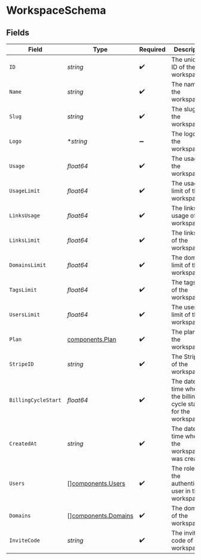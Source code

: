 # WorkspaceSchema


## Fields

| Field                                                              | Type                                                               | Required                                                           | Description                                                        |
| ------------------------------------------------------------------ | ------------------------------------------------------------------ | ------------------------------------------------------------------ | ------------------------------------------------------------------ |
| `ID`                                                               | *string*                                                           | :heavy_check_mark:                                                 | The unique ID of the workspace.                                    |
| `Name`                                                             | *string*                                                           | :heavy_check_mark:                                                 | The name of the workspace.                                         |
| `Slug`                                                             | *string*                                                           | :heavy_check_mark:                                                 | The slug of the workspace.                                         |
| `Logo`                                                             | **string*                                                          | :heavy_minus_sign:                                                 | The logo of the workspace.                                         |
| `Usage`                                                            | *float64*                                                          | :heavy_check_mark:                                                 | The usage of the workspace.                                        |
| `UsageLimit`                                                       | *float64*                                                          | :heavy_check_mark:                                                 | The usage limit of the workspace.                                  |
| `LinksUsage`                                                       | *float64*                                                          | :heavy_check_mark:                                                 | The links usage of the workspace.                                  |
| `LinksLimit`                                                       | *float64*                                                          | :heavy_check_mark:                                                 | The links limit of the workspace.                                  |
| `DomainsLimit`                                                     | *float64*                                                          | :heavy_check_mark:                                                 | The domains limit of the workspace.                                |
| `TagsLimit`                                                        | *float64*                                                          | :heavy_check_mark:                                                 | The tags limit of the workspace.                                   |
| `UsersLimit`                                                       | *float64*                                                          | :heavy_check_mark:                                                 | The users limit of the workspace.                                  |
| `Plan`                                                             | [components.Plan](../../models/components/plan.md)                 | :heavy_check_mark:                                                 | The plan of the workspace.                                         |
| `StripeID`                                                         | *string*                                                           | :heavy_check_mark:                                                 | The Stripe ID of the workspace.                                    |
| `BillingCycleStart`                                                | *float64*                                                          | :heavy_check_mark:                                                 | The date and time when the billing cycle starts for the workspace. |
| `CreatedAt`                                                        | *string*                                                           | :heavy_check_mark:                                                 | The date and time when the workspace was created.                  |
| `Users`                                                            | [][components.Users](../../models/components/users.md)             | :heavy_check_mark:                                                 | The role of the authenticated user in the workspace.               |
| `Domains`                                                          | [][components.Domains](../../models/components/domains.md)         | :heavy_check_mark:                                                 | The domains of the workspace.                                      |
| `InviteCode`                                                       | *string*                                                           | :heavy_check_mark:                                                 | The invite code of the workspace.                                  |